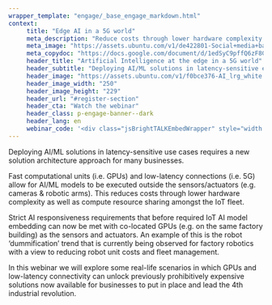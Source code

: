 ```yaml
---
wrapper_template: "engage/_base_engage_markdown.html"
context:
     title: "Edge AI in a 5G world"
     meta_description: "Reduce costs through lower hardware complexity and compute resource sharing by allowing AI/ML models to be executed at the edge."
     meta_image: "https://assets.ubuntu.com/v1/de422801-Social+media+banner.jpg"
     meta_copydoc: "https://docs.google.com/document/d/1edSyC9pffQ6zF8GJrehQWtSGVTqkuLNjXhrqPhmdXbc/edit"
     header_title: "Artificial Intelligence at the edge in a 5G world"
     header_subtitle: "Deploying AI/ML solutions in latency-sensitive environments requires a new solution architecture approach"
     header_image: "https://assets.ubuntu.com/v1/f0bce376-AI_lrg_white.svg"
     header_image_width: "250"
     header_image_height: "229"
     header_url: "#register-section"
     header_cta: "Watch the webinar"
     header_class: p-engage-banner--dark
     header_lang: en
     webinar_code: '<div class="jsBrightTALKEmbedWrapper" style="width:100%; height:100%; position:relative;background: #ffffff;"><script class="jsBrightTALKEmbedConfig" type="application/json">{ "channelId" : 6793, "language": "en-US", "commId" : 385097, "displayMode" : "standalone", "height" : "auto" }</script><script src="https://www.brighttalk.com/clients/js/player-embed/player-embed.js" class="jsBrightTALKEmbed"></script></div>'
---
```


Deploying AI/ML solutions in latency-sensitive use cases requires a new solution architecture approach for many businesses.

Fast computational units (i.e. GPUs) and low-latency connections (i.e. 5G) allow for AI/ML models to be executed outside the sensors/actuators (e.g. cameras & robotic arms). This reduces costs through lower hardware complexity as well as compute resource sharing amongst the IoT fleet.

Strict AI responsiveness requirements that before required IoT AI model embedding can now be met with co-located GPUs (e.g. on the same factory building) as the sensors and actuators. An example of this is the robot &lsquo;dummification&rsquo; trend that is currently being observed for factory robotics with a view to reducing robot unit costs and fleet management.

In this webinar we will explore some real-life scenarios in which GPUs and low-latency connectivity can unlock previously prohibitively expensive solutions now available for businesses to put in place and lead the 4th industrial revolution.
